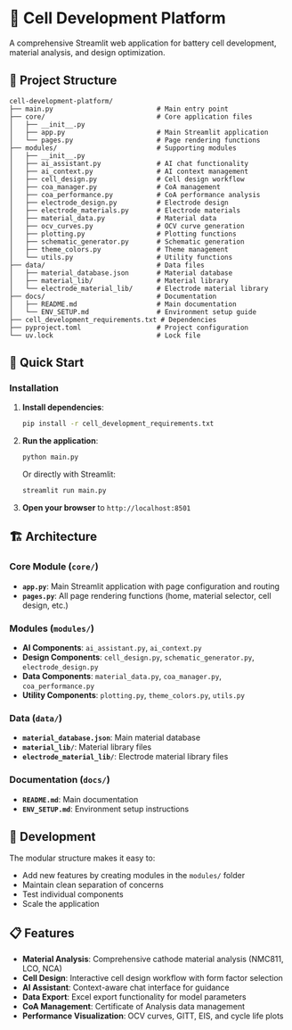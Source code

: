 # 🔋 Cell Development Platform

A comprehensive Streamlit web application for battery cell development, material analysis, and design optimization.

## 📁 Project Structure

```
cell-development-platform/
├── main.py                          # Main entry point
├── core/                            # Core application files
│   ├── __init__.py
│   ├── app.py                       # Main Streamlit application
│   └── pages.py                     # Page rendering functions
├── modules/                         # Supporting modules
│   ├── __init__.py
│   ├── ai_assistant.py              # AI chat functionality
│   ├── ai_context.py                # AI context management
│   ├── cell_design.py               # Cell design workflow
│   ├── coa_manager.py               # CoA management
│   ├── coa_performance.py           # CoA performance analysis
│   ├── electrode_design.py          # Electrode design
│   ├── electrode_materials.py       # Electrode materials
│   ├── material_data.py             # Material data
│   ├── ocv_curves.py                # OCV curve generation
│   ├── plotting.py                  # Plotting functions
│   ├── schematic_generator.py       # Schematic generation
│   ├── theme_colors.py              # Theme management
│   └── utils.py                     # Utility functions
├── data/                            # Data files
│   ├── material_database.json       # Material database
│   ├── material_lib/                # Material library
│   └── electrode_material_lib/      # Electrode material library
├── docs/                            # Documentation
│   ├── README.md                    # Main documentation
│   └── ENV_SETUP.md                 # Environment setup guide
├── cell_development_requirements.txt # Dependencies
├── pyproject.toml                   # Project configuration
└── uv.lock                          # Lock file
```

## 🚀 Quick Start

### Installation

1. **Install dependencies**:
   ```bash
   pip install -r cell_development_requirements.txt
   ```

2. **Run the application**:
   ```bash
   python main.py
   ```
   
   Or directly with Streamlit:
   ```bash
   streamlit run main.py
   ```

3. **Open your browser** to `http://localhost:8501`

## 🏗️ Architecture

### Core Module (`core/`)
- **`app.py`**: Main Streamlit application with page configuration and routing
- **`pages.py`**: All page rendering functions (home, material selector, cell design, etc.)

### Modules (`modules/`)
- **AI Components**: `ai_assistant.py`, `ai_context.py`
- **Design Components**: `cell_design.py`, `schematic_generator.py`, `electrode_design.py`
- **Data Components**: `material_data.py`, `coa_manager.py`, `coa_performance.py`
- **Utility Components**: `plotting.py`, `theme_colors.py`, `utils.py`

### Data (`data/`)
- **`material_database.json`**: Main material database
- **`material_lib/`**: Material library files
- **`electrode_material_lib/`**: Electrode material library files

### Documentation (`docs/`)
- **`README.md`**: Main documentation
- **`ENV_SETUP.md`**: Environment setup instructions

## 🔧 Development

The modular structure makes it easy to:
- Add new features by creating modules in the `modules/` folder
- Maintain clean separation of concerns
- Test individual components
- Scale the application

## 📋 Features

- **Material Analysis**: Comprehensive cathode material analysis (NMC811, LCO, NCA)
- **Cell Design**: Interactive cell design workflow with form factor selection
- **AI Assistant**: Context-aware chat interface for guidance
- **Data Export**: Excel export functionality for model parameters
- **CoA Management**: Certificate of Analysis data management
- **Performance Visualization**: OCV curves, GITT, EIS, and cycle life plots
